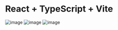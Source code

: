 # React + TypeScript + Vite


![image](https://github.com/SanchezsX/GAS-POS/assets/113286578/19828e52-dc38-4277-a2c8-04d0d0a840e2)
![image](https://github.com/SanchezsX/GAS-POS/assets/113286578/e2bf7e41-b2e6-46c7-b160-b9b6e26ec1da)
![image](https://github.com/SanchezsX/GAS-POS/assets/113286578/62c8f689-2a95-486b-8790-da48374946b6)
